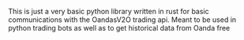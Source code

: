 This is just a very basic python library written in rust for basic communications with the OandasV2O trading api. Meant to be used in python trading bots as well as to get historical data from Oanda free
